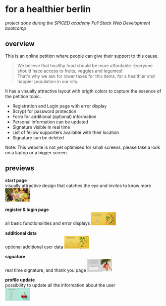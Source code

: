 # for a healthier berlin

*project done during the SPICED academy Full Stack Web Development bootcamp* <br/>

## overview <br/>
This is an online petition where people can give their support to this cause. 
> We believe that healthy food should be more affordable. Everyone should hace access to fruits, veggies and legumes! <br/> That's why we ask for lower taxes for this items, for a healthier and happier population in our city. <br/>

It has a visually attractive layout with brigth colors to capture the essence of the petition topic.

- Registration and Login page with error display
- Bcrypt for password protection
- Form for additional (optional) information
- Personal information can be updated 
- Signature visible in real time 
- List of fellow supporters available with their location
- Signature can be deleted

Note: This website is not yet optimised for small screens, please take a look on a laptop or a bigger screen. <br/>

## previews <br/>

**start page** <br/>
visually attractive design that catches the eye and invites to know more
<img src="public/images/gifs/00_intro.jpg" width="80vw"/>

**register & login page** <br/>
all basic functionalities and error displays
<img src="public/images/gifs/01_login.gif" width="80vw"/>

**additional data** <br/>
optional additional user data
<img src="public/images/gifs/02_data.gif" width="80vw"/>

**signature** <br/>
real time signature, and thank you page
<img src="public/images/gifs/03_signature.gif" width="80vw"/>

**profile update** <br/>
possibility to update all the information about the user <br/>
<img src="public/images/gifs/04_update.gif" width="80vw"/>
